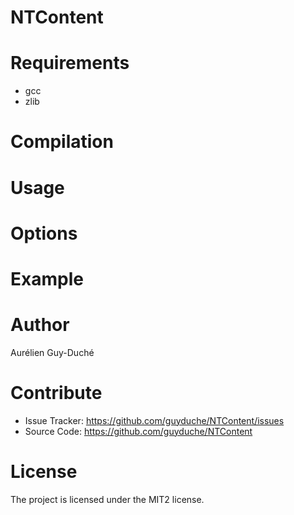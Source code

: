 # NTContent

# Requirements

- gcc
- zlib

# Compilation

# Usage

# Options

# Example

# Author

Aurélien Guy-Duché

# Contribute

- Issue Tracker: https://github.com/guyduche/NTContent/issues
- Source Code: https://github.com/guyduche/NTContent

# License

The project is licensed under the MIT2 license.


